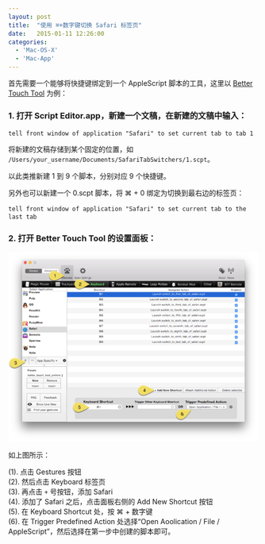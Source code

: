 ```yaml
---
layout: post
title:  "使用 ⌘+数字键切换 Safari 标签页"
date:   2015-01-11 12:26:00
categories: 
  - 'Mac-OS-X'
  - 'Mac-App'
---
```


首先需要一个能够将快捷键绑定到一个 AppleScript 脚本的工具，这里以 [Better Touch Tool](http://www.bettertouchtool.net) 为例：

### 1. 打开 Script Editor.app，新建一个文稿，在新建的文稿中输入：

```AppleScript
tell front window of application "Safari" to set current tab to tab 1
```

将新建的文稿存储到某个固定的位置，如 `/Users/your_username/Documents/SafariTabSwitchers/1.scpt`。

以此类推新建 1 到 9 个脚本，分别对应 9 个快捷键。

另外也可以新建一个 0.scpt 脚本，将 ⌘ + 0 绑定为切换到最右边的标签页：

```AppleScript
tell front window of application "Safari" to set current tab to the last tab
```

### 2. 打开 Better Touch Tool 的设置面板：

![2015-01-11_13-51-49.png](/assets/images/2015-01-11-use-the-key-figures-switch-safari-tab/1.png)

如上图所示：

(1). 点击 Gestures 按钮  
(2). 然后点击 Keyboard 标签页  
(3). 再点击 `+` 号按钮，添加 Safari  
(4). 添加了 Safari 之后，点击面板右侧的 Add New Shortcut 按钮  
(5). 在 Keyboard Shortcut 处，按 ⌘ + 数字键  
(6). 在 Trigger Predefined Action 处选择“Open Aoolication / File / AppleScript”，然后选择在第一步中创建的脚本即可。  

